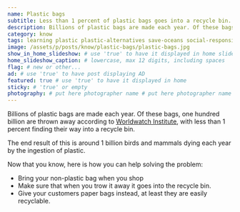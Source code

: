 ```yaml
---
name: Plastic bags
subtitle: Less than 1 percent of plastic bags goes into a recycle bin.
description: Billions of plastic bags are made each year. Of these bags, one hundred billion are thrown away according to  Worldwatch Institute, with less than 1 percent finding their way into a recycle bin.
category: know
tags: learning plastic plastic-alternatives save-oceans social-responsibility recycle
image: /assets/p/posts/know/plastic-bags/plastic-bags.jpg
show_in_home_slideshow: # use 'true' to have it displayed in home slideshow
home_slideshow_caption: # lowercase, max 12 digits, including spaces
flag: # new or other...
ad: # use 'true' to have post displaying AD
featured: true # use 'true' to have it displayed in home
sticky: # 'true' or empty
photography: # put here photographer name # put here photographer name
---
```

Billions of plastic bags are made each year. Of these bags, one hundred billion are thrown away according to [Worldwatch Institute](http://www.worldwatch.org/), with less than 1 percent finding their way into a recycle bin.

The end result of this is around 1 billion birds and mammals dying each year by the ingestion of plastic.

Now that you know, here is how you can help solving the problem:

- Bring your non-plastic bag when you shop
- Make sure that when you trow it away it goes into the recycle bin.
- Give your customers paper bags instead, at least they are easily recyclable.
